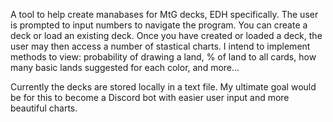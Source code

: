 A tool to help create manabases for MtG decks, EDH specifically. The user is prompted to input numbers to navigate the program. You can create a deck or load an existing deck. Once you have created or loaded a deck,
the user may then access a number of stastical charts. I intend to implement methods to view: probability of drawing a land, % of land to all cards, how many basic lands suggested for each color, and more...

Currently the decks are stored locally in a text file. My ultimate goal would be for this to become a Discord bot with easier user input and more beautiful charts.
